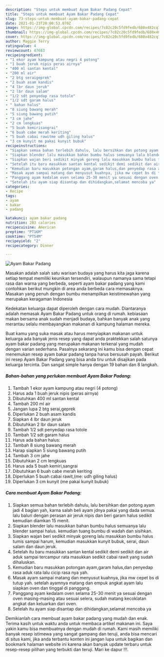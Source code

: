 ```yaml
---
description: "Steps untuk membuat Ayam Bakar Padang Cepat"
title: "Steps untuk membuat Ayam Bakar Padang Cepat"
slug: 73-steps-untuk-membuat-ayam-bakar-padang-cepat
date: 2021-01-23T20:00:53.070Z
image: https://img-global.cpcdn.com/recipes/7c02c20c5fd9fedb/680x482cq70/ayam-bakar-padang-foto-resep-utama.jpg
thumbnail: https://img-global.cpcdn.com/recipes/7c02c20c5fd9fedb/680x482cq70/ayam-bakar-padang-foto-resep-utama.jpg
cover: https://img-global.cpcdn.com/recipes/7c02c20c5fd9fedb/680x482cq70/ayam-bakar-padang-foto-resep-utama.jpg
author: Maggie Terry
ratingvalue: 4
reviewcount: 47683
recipeingredient:
- "1 ekor ayam kampung atau negri 4 potong"
- "1 buah jeruk nipis peras airnya"
- "400 ml santan kental"
- "200 ml air"
- "2 btg seraigeprek"
- "2 buah asam kandis"
- "4 lbr daun jeruk"
- "2 lbr daun salam"
- "1/2 sdt penyedap rasa totole"
- "1/2 sdt garam halus"
- " bahan halus"
- "8 siung bawang merah"
- "5 siung bawang putih"
- "3 cm jahe"
- "2 cm lengkuas"
- "5 buah kemirisangrai"
- "6 buah cabe merah keriting"
- "5 buah cabai rawitme udh giling halus"
- "3 cm kunyit me pakai kunyit bubuk"
recipeinstructions:
- "Siapkan semua bahan terlebih dahulu, lalu bersihkan dan potong ayam jadi 4 bagian yah, karna salah beli ayam jdnya pakai yang dada semua. lalu baluri dengan perasan air jeruk nipis dan beri garam halus sedikit kemudian diamkan 15 menit."
- "Siapkan blender lalu masukkan bahan bumbu halus semuanya lalu blender sampai halus. kemudian tuang bumbu di wadah dan sisihkan."
- "Siapkan wajan beri sedikit minyak goreng lalu masukkan bumbu halus tumis sampai harum, kemudian masukkan kunyit bubuk, serai, daun salam dan daun jeruk."
- "Setelah itu baru masukkan santan kental sedikit demi sedikit dan air aduk sampai tercampur rata masukkan sedikit cabai rawit yang sudah dihaluskan."
- "Kemudian baru masukkan potongan ayam,garam halus,dan penyedap rasa aduk rata lalu cicip rasa nya yah."
- "Masak ayam sampai matang dan menyusut kuahnya, jika mw cepet bs di tutup yah. setelah ayamnya matang dan empuk angkat ayam lalu siapkan oven dan tinggal di panggang."
- "Panggang ayam kedalam oven selama 25-30 menit ya sesuai dengan oven masing-masing atau sesuai selera, sudah matang kecoklatan angkat dan keluarkan dari oven."
- "Setelah itu ayam siap disantap dan dihidangkan,selamat mencoba ya"
categories:
- Recipe
tags:
- ayam
- bakar
- padang

katakunci: ayam bakar padang 
nutrition: 203 calories
recipecuisine: American
preptime: "PT16M"
cooktime: "PT54M"
recipeyield: "2"
recipecategory: Dinner

---
```



![Ayam Bakar Padang](https://img-global.cpcdn.com/recipes/7c02c20c5fd9fedb/680x482cq70/ayam-bakar-padang-foto-resep-utama.jpg)

Masakan adalah salah satu warisan budaya yang harus kita jaga karena setiap tempat memiliki keunikan tersendiri, walaupun namanya sama tetapi rasa dan warna yang berbeda, seperti ayam bakar padang yang kami contohkan berikut mungkin di area anda berbeda cara memasaknya. Masakan yang penuh dengan bumbu menampilkan keistimewahan yang merupakan keragaman Indonesia



Kedekatan keluarga dapat diperoleh dengan cara mudah. Diantaranya adalah memasak Ayam Bakar Padang untuk orang di rumah. kebiasaan makan bersama anak sudah menjadi budaya, bahkan banyak anak yang merantau selalu membayangkan makanan di kampung halaman mereka.

Buat kamu yang suka masak atau harus menyiapkan makanan untuk keluarga ada banyak jenis resep yang dapat anda praktekkan salah satunya ayam bakar padang yang merupakan makanan terkenal yang mudah dengan varian sederhana. Pasalnya sekarang ini kamu bisa dengan cepat menemukan resep ayam bakar padang tanpa harus bersusah payah.
Berikut ini resep Ayam Bakar Padang yang bisa anda tiru untuk disajikan pada keluarga tercinta. Dan sangat simple hanya dengan 19 bahan dan 8 langkah.


<!--inarticleads1-->

##### Bahan-bahan yang perlukan membuat Ayam Bakar Padang:

1. Tambah 1 ekor ayam kampung atau negri (4 potong)
1. Harus ada 1 buah jeruk nipis (peras airnya)
1. Dibutuhkan 400 ml santan kental
1. Tambah 200 ml air
1. Jangan lupa 2 btg serai,geprek
1. Diperlukan 2 buah asam kandis
1. Siapkan 4 lbr daun jeruk
1. Dibutuhkan 2 lbr daun salam
1. Tambah 1/2 sdt penyedap rasa totole
1. Tambah 1/2 sdt garam halus
1. Harus ada  bahan halus:
1. Tambah 8 siung bawang merah
1. Harap siapkan 5 siung bawang putih
1. Tambah 3 cm jahe
1. Dibutuhkan 2 cm lengkuas
1. Harus ada 5 buah kemiri,sangrai
1. Dibutuhkan 6 buah cabe merah keriting
1. Diperlukan 5 buah cabai rawit,(me: udh giling halus)
1. Diperlukan 3 cm kunyit (me pakai kunyit bubuk)




<!--inarticleads2-->

##### Cara membuat  Ayam Bakar Padang:

1. Siapkan semua bahan terlebih dahulu, lalu bersihkan dan potong ayam jadi 4 bagian yah, karna salah beli ayam jdnya pakai yang dada semua. lalu baluri dengan perasan air jeruk nipis dan beri garam halus sedikit kemudian diamkan 15 menit.
1. Siapkan blender lalu masukkan bahan bumbu halus semuanya lalu blender sampai halus. kemudian tuang bumbu di wadah dan sisihkan.
1. Siapkan wajan beri sedikit minyak goreng lalu masukkan bumbu halus tumis sampai harum, kemudian masukkan kunyit bubuk, serai, daun salam dan daun jeruk.
1. Setelah itu baru masukkan santan kental sedikit demi sedikit dan air aduk sampai tercampur rata masukkan sedikit cabai rawit yang sudah dihaluskan.
1. Kemudian baru masukkan potongan ayam,garam halus,dan penyedap rasa aduk rata lalu cicip rasa nya yah.
1. Masak ayam sampai matang dan menyusut kuahnya, jika mw cepet bs di tutup yah. setelah ayamnya matang dan empuk angkat ayam lalu siapkan oven dan tinggal di panggang.
1. Panggang ayam kedalam oven selama 25-30 menit ya sesuai dengan oven masing-masing atau sesuai selera, sudah matang kecoklatan angkat dan keluarkan dari oven.
1. Setelah itu ayam siap disantap dan dihidangkan,selamat mencoba ya




Demikianlah cara membuat ayam bakar padang yang mudah dan enak. Terima kasih untuk waktu anda untuk membaca artikel makanan ini. Saya yakin kamu bisa membuatnya dengan mudah di rumah. Kami masih memiliki banyak resep istimewa yang sangat gampang dan teruji, anda bisa mencari di situs kami, jika anda terbantu konten ini jangan lupa untuk bagikan dan bookmark halaman website ini karena akan banyak update terbaru untuk resep-resep pilihan yang terbukti dan teruji. Mari ke dapur !!!. 
